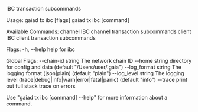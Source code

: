 IBC transaction subcommands

Usage:
  gaiad tx ibc [flags]
  gaiad tx ibc [command]

Available Commands:
  channel     IBC channel transaction subcommands
  client      IBC client transaction subcommands

Flags:
  -h, --help   help for ibc

Global Flags:
      --chain-id string     The network chain ID
      --home string         directory for config and data (default "/Users/user/.gaia")
      --log_format string   The logging format (json|plain) (default "plain")
      --log_level string    The logging level (trace|debug|info|warn|error|fatal|panic) (default "info")
      --trace               print out full stack trace on errors

Use "gaiad tx ibc [command] --help" for more information about a command.

